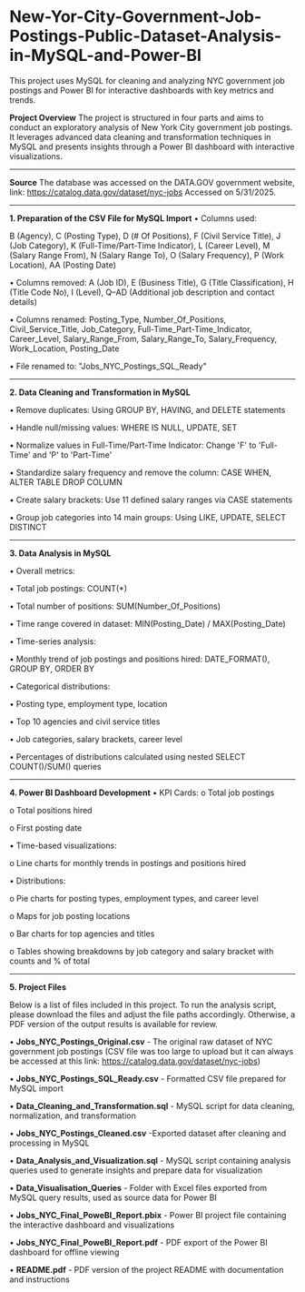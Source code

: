 # New-Yor-City-Government-Job-Postings-Public-Dataset-Analysis-in-MySQL-and-Power-BI
This project uses MySQL for cleaning and analyzing NYC government job postings and Power BI for interactive dashboards with key metrics and trends.


**Project Overview**
The project is structured in four parts and aims to conduct an exploratory analysis of New York City government job postings. It leverages advanced data cleaning and transformation techniques in MySQL and presents insights through a Power BI dashboard with interactive visualizations.
________________________________________
**Source**
The database was accessed on the DATA.GOV government website, link: https://catalog.data.gov/dataset/nyc-jobs 
Accessed on 5/31/2025.
________________________________________

**1. Preparation of the CSV File for MySQL Import**
•	Columns used:

B (Agency), C (Posting Type), D (# Of Positions), F (Civil Service Title), J (Job Category), K (Full-Time/Part-Time Indicator), L (Career Level), M (Salary Range From), N (Salary Range To), O (Salary Frequency), P (Work Location), AA (Posting Date)

•	Columns removed:
A (Job ID), E (Business Title), G (Title Classification), H (Title Code No), I (Level), Q–AD (Additional job description and contact details)

•	Columns renamed:
Posting_Type, Number_Of_Positions, Civil_Service_Title, Job_Category, Full-Time_Part-Time_Indicator, Career_Level, Salary_Range_From, Salary_Range_To, Salary_Frequency, Work_Location, Posting_Date

•	File renamed to:
"Jobs_NYC_Postings_SQL_Ready"
________________________________________
**2. Data Cleaning and Transformation in MySQL**

•	Remove duplicates: Using GROUP BY, HAVING, and DELETE statements

•	Handle null/missing values: WHERE IS NULL, UPDATE, SET

•	Normalize values in Full-Time/Part-Time Indicator: Change 'F' to 'Full-Time' and 'P' to 'Part-Time'

•	Standardize salary frequency and remove the column: CASE WHEN, ALTER TABLE DROP COLUMN

•	Create salary brackets: Use 11 defined salary ranges via CASE statements

•	Group job categories into 14 main groups: Using LIKE, UPDATE, SELECT DISTINCT
________________________________________
**3. Data Analysis in MySQL**

•	Overall metrics:

•	Total job postings: COUNT(*)

•	Total number of positions: SUM(Number_Of_Positions)

•	Time range covered in dataset: MIN(Posting_Date) / MAX(Posting_Date)

•	Time-series analysis:

•	Monthly trend of job postings and positions hired: DATE_FORMAT(), GROUP BY, ORDER BY

•	Categorical distributions:

•	Posting type, employment type, location

•	Top 10 agencies and civil service titles

•	Job categories, salary brackets, career level

•	Percentages of distributions calculated using nested SELECT COUNT()/SUM() queries
________________________________________
**4. Power BI Dashboard Development**
•	KPI Cards:
o	Total job postings

o	Total positions hired

o	First posting date

•	Time-based visualizations:

o	Line charts for monthly trends in postings and positions hired

•	Distributions:

o	Pie charts for posting types, employment types, and career level

o	Maps for job posting locations

o	Bar charts for top agencies and titles

o	Tables showing breakdowns by job category and salary bracket with counts and % of total

________________________________________
**5. Project Files**

Below is a list of files included in this project. To run the analysis script, please download the files and adjust the file paths accordingly. Otherwise, a PDF version of the output results is available for review.


•	**Jobs_NYC_Postings_Original.csv** - The original raw dataset of NYC government job postings (CSV file was too large to upload but it can always be accessed at this link: https://catalog.data.gov/dataset/nyc-jobs)

•	**Jobs_NYC_Postings_SQL_Ready.csv** -  Formatted CSV file prepared for MySQL import

• **Data_Cleaning_and_Transformation.sql** - MySQL script for data cleaning, normalization, and transformation

•	**Jobs_NYC_Postings_Cleaned.csv** -Exported dataset after cleaning and processing in MySQL

• **Data_Analysis_and_Visualization.sql** - MySQL script containing analysis queries used to generate insights and prepare data for visualization

• **Data_Visualisation_Queries** - Folder with Excel files exported from MySQL query results, used as source data for Power BI

• **Jobs_NYC_Final_PoweBI_Report.pbix** - Power BI project file containing the interactive dashboard and visualizations

• **Jobs_NYC_Final_PoweBI_Report.pdf** -  PDF export of the Power BI dashboard for offline viewing

• **README.pdf** - PDF version of the project README with documentation and instructions
